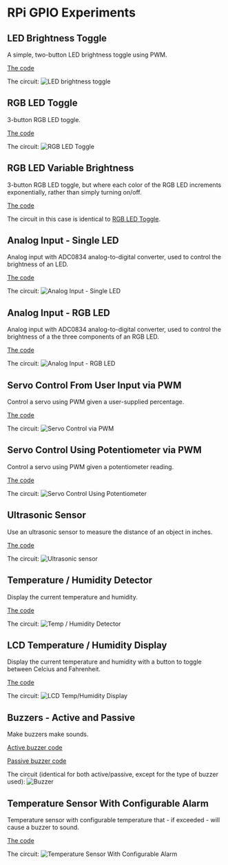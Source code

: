 # RPi GPIO Experiments

## LED Brightness Toggle

A simple, two-button LED brightness toggle using PWM.

[The code](led_brightness_toggle.py)

The circuit:
![LED brightness toggle](led_brightness_toggle.jpeg)

## RGB LED Toggle

3-button RGB LED toggle.

[The code](rgb_led_toggle.py)

The circuit:
![RGB LED Toggle](rgb_led_toggle.jpeg)

## RGB LED Variable Brightness

3-button RGB LED toggle, but where each color of the RGB LED increments exponentially, rather than simply turning on/off.

[The code](rgb_led_variable_toggle.py)

The circuit in this case is identical to [RGB LED Toggle](#rgb-led-toggle).

## Analog Input - Single LED

Analog input with ADC0834 analog-to-digital converter, used to control the brightness of an LED.

[The code](analog_input.py)

The circuit:
![Analog Input - Single LED](analog_input.jpeg)

## Analog Input - RGB LED

Analog input with ADC0834 analog-to-digital converter, used to control the brightness of a the three components of an RGB LED.

[The code](analog_input_rgb_led.py)

The circuit:
![Analog Input - RGB LED](analog_input_rgb_led.jpeg)

## Servo Control From User Input via PWM

Control a servo using PWM given a user-supplied percentage.

[The code](pwm_servo.py)

The circuit:
![Servo Control via PWM](pwm_servo.jpeg)

## Servo Control Using Potentiometer via PWM

Control a servo using PWM given a potentiometer reading.

[The code](pwm_servo_potentiometer.py)

The circuit:
![Servo Control Using Potentiometer](pwm_servo_potentiometer.jpeg)

## Ultrasonic Sensor

Use an ultrasonic sensor to measure the distance of an object in inches.

[The code](ultrasonic_sensor.py)

The circuit:
![Ultrasonic sensor](ultrasonic_sensor.jpeg)

## Temperature / Humidity Detector

Display the current temperature and humidity.

[The code](temp_humidity_detector.py)

The circuit:
![Temp / Humidity Detector](temp_humidity_detector.jpeg)

## LCD Temperature / Humidity Display

Display the current temperature and humidity with a button to toggle between Celcius and Fahrenheit.

[The code](lcd_temperature_display.py)

The circuit:
![LCD Temp/Humidity Display](lcd_temperature_display.jpeg)

## Buzzers - Active and Passive

Make buzzers make sounds.

[Active buzzer code](active_buzzer.py)

[Passive buzzer code](passive_buzzer.py)

The circuit (identical for both active/passive, except for the type of buzzer used):
![Buzzer](buzzer.jpeg)

## Temperature Sensor With Configurable Alarm

Temperature sensor with configurable temperature that - if exceeded - will cause a buzzer to sound.

[The code](temperature_sensing_alarm.py)

The circuit:
![Temperature Sensor With Configurable Alarm](temperature_sensing_alarm.jpeg)
